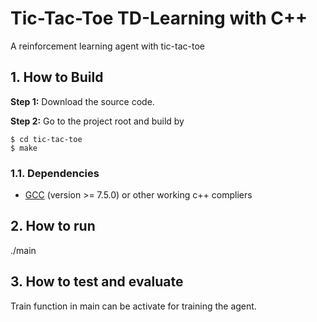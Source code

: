 # Tic-Tac-Toe TD-Learning with C++
A reinforcement learning agent with tic-tac-toe

## 1. How to Build
**Step 1:** Download the source code.

**Step 2:** Go to the project root and build by
~~~
$ cd tic-tac-toe
$ make
~~~
### 1.1. Dependencies
* [GCC](https://gcc.gnu.org/) (version >= 7.5.0) or other working c++ compliers

## 2. How to run
./main

## 3. How to test and evaluate
Train function in main can be activate for training the agent.
